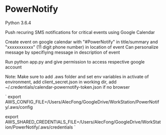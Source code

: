 # PowerNotify

Python 3.6.4

Push recuring SMS notifications for critical events using Google Calendar

Create event on google calendar with "#PowerNotify" in title/summary and "xxxxxxxxxxx" (11 digit phone number) in location of event
Can personalize message by specifiying message in description of event

Run python app.py and give permission to access respective google account


Note: Make sure to add .aws folder and set env variables in activate of environment, add client_secret.json in working dir, add ~/.credentials/calendar-powernotify-token.json if no browser

`
export AWS_CONFIG_FILE=/Users/AlecFong/GoogleDrive/WorkStation/PowerNotify/.aws/config

export AWS_SHARED_CREDENTIALS_FILE=/Users/AlecFong/GoogleDrive/WorkStation/PowerNotify/.aws/credentials
`